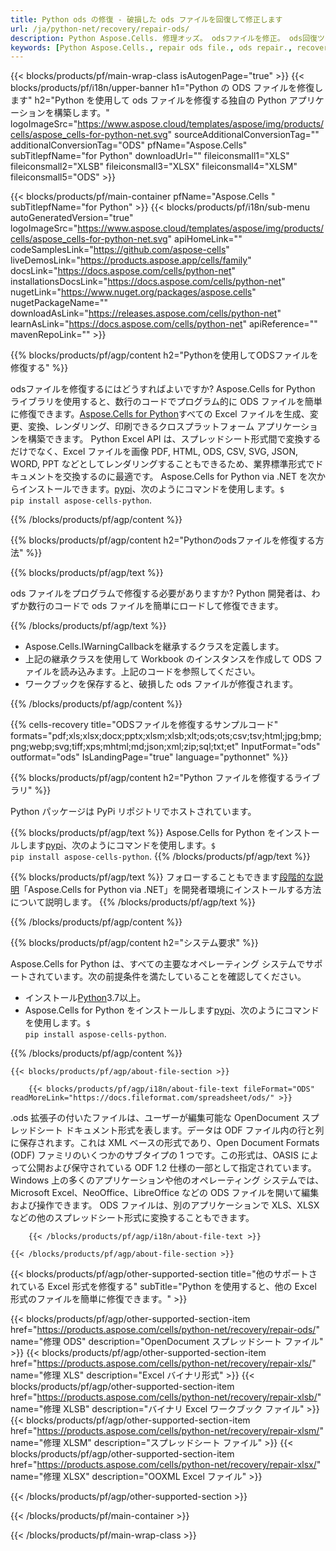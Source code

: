 ```yaml
---
title: Python ods の修復 - 破損した ods ファイルを回復して修正します
url: /ja/python-net/recovery/repair-ods/ 
description: Python Aspose.Cells. 修理オッズ。 odsファイルを修正。 ods回復ツール。オッズの破損。 odsデータを復元します。 odsファイルのリカバリ。破損したodsファイルを回復します。
keywords: [Python Aspose.Cells., repair ods file., ods repair., recover corrupted ods file., repair corrupted ods., recover ods., fix ods file., ods corruption., restore ods data., ods file recovery., recover corrupted ods file.]
---
```

{{< blocks/products/pf/main-wrap-class isAutogenPage="true" >}}
{{< blocks/products/pf/i18n/upper-banner h1="Python の ODS ファイルを修復します" h2="Python を使用して ods ファイルを修復する独自の Python アプリケーションを構築します。" logoImageSrc="https://www.aspose.cloud/templates/aspose/img/products/cells/aspose_cells-for-python-net.svg" sourceAdditionalConversionTag="" additionalConversionTag="ODS" pfName="Aspose.Cells" subTitlepfName="for Python" downloadUrl="" fileiconsmall1="XLS" fileiconsmall2="XLSB" fileiconsmall3="XLSX" fileiconsmall4="XLSM" fileiconsmall5="ODS" >}}

{{< blocks/products/pf/main-container pfName="Aspose.Cells " subTitlepfName="for Python" >}}
{{< blocks/products/pf/i18n/sub-menu autoGeneratedVersion="true" logoImageSrc="https://www.aspose.cloud/templates/aspose/img/products/cells/aspose_cells-for-python-net.svg" apiHomeLink="" codeSamplesLink="https://github.com/aspose-cells" liveDemosLink="https://products.aspose.app/cells/family" docsLink="https://docs.aspose.com/cells/python-net" installationsDocsLink="https://docs.aspose.com/cells/python-net" nugetLink="https://www.nuget.org/packages/aspose.cells" nugetPackageName="" downloadAsLink="https://releases.aspose.com/cells/python-net" learnAsLink="https://docs.aspose.com/cells/python-net" apiReference="" mavenRepoLink="" >}}

{{% blocks/products/pf/agp/content h2="Pythonを使用してODSファイルを修復する" %}}

odsファイルを修復するにはどうすればよいですか? Aspose.Cells for Python ライブラリを使用すると、数行のコードでプログラム的に ODS ファイルを簡単に修復できます。[Aspose.Cells for Python](https://products.aspose.com/cells/python-net)すべての Excel ファイルを生成、変更、変換、レンダリング、印刷できるクロスプラットフォーム アプリケーションを構築できます。 Python Excel API は、スプレッドシート形式間で変換するだけでなく、Excel ファイルを画像 PDF, HTML, ODS, CSV, SVG, JSON, WORD, PPT などとしてレンダリングすることもできるため、業界標準形式でドキュメントを交換するのに最適です。 Aspose.Cells for Python via .NET を次からインストールできます。<a href="https://pypi.org/project/aspose-cells-python/">pypi</a>、次のようにコマンドを使用します。<code>$ pip install aspose-cells-python</code>.


{{% /blocks/products/pf/agp/content %}}


{{% blocks/products/pf/agp/content h2="Pythonのodsファイルを修復する方法" %}}

{{% blocks/products/pf/agp/text %}}

ods ファイルをプログラムで修復する必要がありますか? Python 開発者は、わずか数行のコードで ods ファイルを簡単にロードして修復できます。

{{% /blocks/products/pf/agp/text %}}

+ Aspose.Cells.IWarningCallbackを継承するクラスを定義します。
+ 上記の継承クラスを使用して Workbook のインスタンスを作成して ODS ファイルを読み込みます。上記のコードを参照してください。
+ ワークブックを保存すると、破損した ods ファイルが修復されます。

{{% /blocks/products/pf/agp/content %}}

{{% cells-recovery title="ODSファイルを修復するサンプルコード" formats="pdf;xls;xlsx;docx;pptx;xlsm;xlsb;xlt;ods;ots;csv;tsv;html;jpg;bmp;png;webp;svg;tiff;xps;mhtml;md;json;xml;zip;sql;txt;et" InputFormat="ods" outformat="ods" IsLandingPage="true" language="pythonnet" %}}    
    
{{% blocks/products/pf/agp/content h2="Python ファイルを修復するライブラリ" %}}

Python パッケージは PyPi リポジトリでホストされています。

{{% blocks/products/pf/agp/text %}}
 Aspose.Cells for Python をインストールします<a href="https://pypi.org/project/aspose-cells-python/">pypi</a>、次のようにコマンドを使用します。<code>$ pip install aspose-cells-python</code>.
{{% /blocks/products/pf/agp/text %}}

{{% blocks/products/pf/agp/text %}}
フォローすることもできます[段階的な説明](https://docs.aspose.com/cells/python-net/getting-started/)「Aspose.Cells for Python via .NET」を開発者環境にインストールする方法について説明します。
{{% /blocks/products/pf/agp/text %}}


{{% /blocks/products/pf/agp/content %}}

{{% blocks/products/pf/agp/content h2="システム要求" %}}

Aspose.Cells for Python は、すべての主要なオペレーティング システムでサポートされています。次の前提条件を満たしていることを確認してください。
 
- インストール[Python](https://www.python.org/downloads/)3.7以上。
-  Aspose.Cells for Python をインストールします<a href="https://pypi.org/project/aspose-cells-python/">pypi</a>、次のようにコマンドを使用します。<code>$ pip install aspose-cells-python</code>.


{{% /blocks/products/pf/agp/content %}}

<!-- aboutfile Starts -->

    {{< blocks/products/pf/agp/about-file-section >}}

        {{< blocks/products/pf/agp/i18n/about-file-text fileFormat="ODS" readMoreLink="https://docs.fileformat.com/spreadsheet/ods/" >}}
.ods 拡張子の付いたファイルは、ユーザーが編集可能な OpenDocument スプレッドシート ドキュメント形式を表します。データは ODF ファイル内の行と列に保存されます。これは XML ベースの形式であり、Open Document Formats (ODF) ファミリのいくつかのサブタイプの 1 つです。この形式は、OASIS によって公開および保守されている ODF 1.2 仕様の一部として指定されています。 Windows 上の多くのアプリケーションや他のオペレーティング システムでは、Microsoft Excel、NeoOffice、LibreOffice などの ODS ファイルを開いて編集および操作できます。 ODS ファイルは、別のアプリケーションで XLS、XLSX などの他のスプレッドシート形式に変換することもできます。

        {{< /blocks/products/pf/agp/i18n/about-file-text >}}

    {{< /blocks/products/pf/agp/about-file-section >}}

<!-- aboutfile Ends -->

{{< blocks/products/pf/agp/other-supported-section title="他のサポートされている Excel 形式を修復する" subTitle="Python を使用すると、他の Excel 形式のファイルを簡単に修復できます。" >}}

{{< blocks/products/pf/agp/other-supported-section-item href="https://products.aspose.com/cells/python-net/recovery/repair-ods/" name="修理 ODS" description="OpenDocument スプレッドシート ファイル" >}}
{{< blocks/products/pf/agp/other-supported-section-item href="https://products.aspose.com/cells/python-net/recovery/repair-xls/" name="修理 XLS" description="Excel バイナリ形式" >}}
{{< blocks/products/pf/agp/other-supported-section-item href="https://products.aspose.com/cells/python-net/recovery/repair-xlsb/" name="修理 XLSB" description="バイナリ Excel ワークブック ファイル" >}}
{{< blocks/products/pf/agp/other-supported-section-item href="https://products.aspose.com/cells/python-net/recovery/repair-xlsm/" name="修理 XLSM" description="スプレッドシート ファイル" >}}
{{< blocks/products/pf/agp/other-supported-section-item href="https://products.aspose.com/cells/python-net/recovery/repair-xlsx/" name="修理 XLSX" description="OOXML Excel ファイル" >}}

{{< /blocks/products/pf/agp/other-supported-section >}}

{{< /blocks/products/pf/main-container >}}
    
{{< /blocks/products/pf/main-wrap-class >}}
